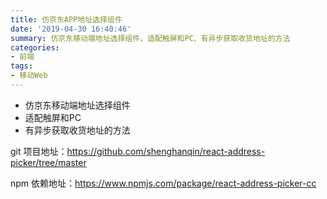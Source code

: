 ```yaml
---
title: 仿京东APP地址选择组件
date: '2019-04-30 16:40:46'
summary: 仿京东移动端地址选择组件、适配触屏和PC、有异步获取收货地址的方法
categories:
- 前端
tags:
- 移动Web
---
```



*  仿京东移动端地址选择组件
*  适配触屏和PC
*  有异步获取收货地址的方法

git 项目地址：https://github.com/shenghanqin/react-address-picker/tree/master

npm 依赖地址：https://www.npmjs.com/package/react-address-picker-cc